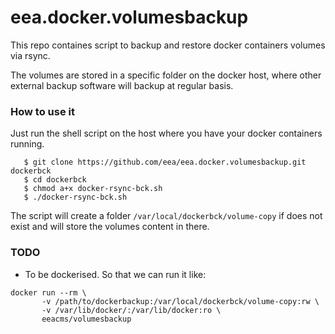 # eea.docker.volumesbackup

This repo containes script to backup and restore docker containers volumes via rsync.

The volumes are stored in a specific folder on the docker host, where other external backup software will backup at regular basis.

### How to use it

Just run the shell script on the host where you have your docker containers running.
```
   $ git clone https://github.com/eea/eea.docker.volumesbackup.git dockerbck
   $ cd dockerbck
   $ chmod a+x docker-rsync-bck.sh
   $ ./docker-rsync-bck.sh
```
The script will create a folder ```/var/local/dockerbck/volume-copy``` if does not exist and will store the volumes content in there.

### TODO
- To be dockerised. So that we can run it like:
```
docker run --rm \
       -v /path/to/dockerbackup:/var/local/dockerbck/volume-copy:rw \
       -v /var/lib/docker/:/var/lib/docker:ro \
       eeacms/volumesbackup
```
